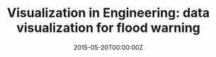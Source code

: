 ---
title: "Visualization in Engineering: data visualization for flood warning"
authors:
- Er-Xuan Sung
- Shih-Chao Wei
- admin
- Po-Ying Chen
- Meng-Han Tsai
- Shih-Chung Kang

summary: Develop an interactive data visualization for flood warning system.
tags:
- Visualization
date: "2015-05-20T00:00:00Z"

# Optional external URL for project (replaces project detail page).
external_link: "https://vie2013group3.weebly.com/"

image:
  focal_point: Smart
  preview_only: true

links:
url_code: ""
url_pdf: ""
url_slides: ""
url_video: "https://youtu.be/Hxsn7szZGIs"

# Slides (optional).
#   Associate this project with Markdown slides.
#   Simply enter your slide deck's filename without extension.
#   E.g. `slides = "example-slides"` references `content/slides/example-slides.md`.
#   Otherwise, set `slides = ""`.
slides: ""
---